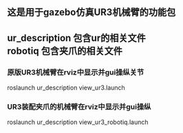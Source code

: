 ## 这是用于gazebo仿真UR3机械臂的功能包

ur_description 包含ur的相关文件  
robotiq 包含夹爪的相关文件
----

### 原版UR3机械臂在rviz中显示并gui操纵关节
roslaunch ur_description view_ur3.launch

### UR3装配夹爪的机械臂在rviz中显示并gui操纵
roslaunch ur_description view_ur3_robotiq.launch
